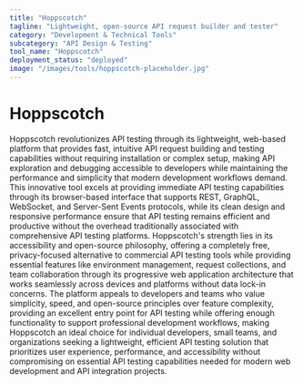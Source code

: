 ```yaml
---
title: "Hoppscotch"
tagline: "Lightweight, open-source API request builder and tester"
category: "Development & Technical Tools"
subcategory: "API Design & Testing"
tool_name: "Hoppscotch"
deployment_status: "deployed"
image: "/images/tools/hoppscotch-placeholder.jpg"
---
```


# Hoppscotch

Hoppscotch revolutionizes API testing through its lightweight, web-based platform that provides fast, intuitive API request building and testing capabilities without requiring installation or complex setup, making API exploration and debugging accessible to developers while maintaining the performance and simplicity that modern development workflows demand. This innovative tool excels at providing immediate API testing capabilities through its browser-based interface that supports REST, GraphQL, WebSocket, and Server-Sent Events protocols, while its clean design and responsive performance ensure that API testing remains efficient and productive without the overhead traditionally associated with comprehensive API testing platforms. Hoppscotch's strength lies in its accessibility and open-source philosophy, offering a completely free, privacy-focused alternative to commercial API testing tools while providing essential features like environment management, request collections, and team collaboration through its progressive web application architecture that works seamlessly across devices and platforms without data lock-in concerns. The platform appeals to developers and teams who value simplicity, speed, and open-source principles over feature complexity, providing an excellent entry point for API testing while offering enough functionality to support professional development workflows, making Hoppscotch an ideal choice for individual developers, small teams, and organizations seeking a lightweight, efficient API testing solution that prioritizes user experience, performance, and accessibility without compromising on essential API testing capabilities needed for modern web development and API integration projects.